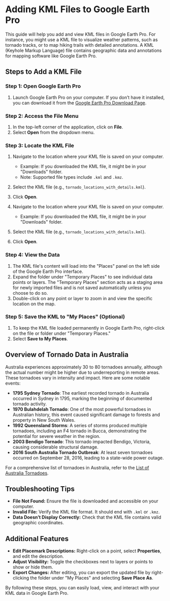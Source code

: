 # Adding KML Files to Google Earth Pro

This guide will help you add and view KML files in Google Earth Pro. For instance, you might use a KML file to visualize weather patterns, such as tornado tracks, or to map hiking trails with detailed annotations. A KML (Keyhole Markup Language) file contains geographic data and annotations for mapping software like Google Earth Pro.

## Steps to Add a KML File

### Step 1: Open Google Earth Pro

1. Launch Google Earth Pro on your computer. If you don’t have it installed, you can download it from the [Google Earth Pro Download Page](https://www.google.com/earth/versions/#earth-pro).

### Step 2: Access the File Menu

1. In the top-left corner of the application, click on **File**.
2. Select **Open** from the dropdown menu.

### Step 3: Locate the KML File

1. Navigate to the location where your KML file is saved on your computer.
   - Example: If you downloaded the KML file, it might be in your "Downloads" folder.
   - Note: Supported file types include `.kml` and `.kmz`.
2. Select the KML file (e.g., `tornado_locations_with_details.kml`).
3. Click **Open**.

1. Navigate to the location where your KML file is saved on your computer.
   - Example: If you downloaded the KML file, it might be in your "Downloads" folder.
2. Select the KML file (e.g., `tornado_locations_with_details.kml`).
3. Click **Open**.

### Step 4: View the Data

1. The KML file's content will load into the "Places" panel on the left side of the Google Earth Pro interface.
2. Expand the folder under "Temporary Places" to see individual data points or layers. The "Temporary Places" section acts as a staging area for newly imported files and is not saved automatically unless you choose to do so.
3. Double-click on any point or layer to zoom in and view the specific location on the map.

### Step 5: Save the KML to "My Places" (Optional)

1. To keep the KML file loaded permanently in Google Earth Pro, right-click on the file or folder under "Temporary Places."
2. Select **Save to My Places**.

## Overview of Tornado Data in Australia

Australia experiences approximately 30 to 80 tornadoes annually, although the actual number might be higher due to underreporting in remote areas. These tornadoes vary in intensity and impact. Here are some notable events:

- **1795 Sydney Tornado**: The earliest recorded tornado in Australia occurred in Sydney in 1795, marking the beginning of documented tornado activity.
- **1970 Bulahdelah Tornado**: One of the most powerful tornadoes in Australian history, this event caused significant damage to forests and property in New South Wales.
- **1992 Queensland Storms**: A series of storms produced multiple tornadoes, including an F4 tornado in Bucca, demonstrating the potential for severe weather in the region.
- **2003 Bendigo Tornado**: This tornado impacted Bendigo, Victoria, causing considerable structural damage.
- **2016 South Australia Tornado Outbreak**: At least seven tornadoes occurred on September 28, 2016, leading to a state-wide power outage.

For a comprehensive list of tornadoes in Australia, refer to the [List of Australia Tornadoes](https://en.wikipedia.org/wiki/List_of_Australia_tornadoes).

## Troubleshooting Tips

- **File Not Found:** Ensure the file is downloaded and accessible on your computer.
- **Invalid File:** Verify the KML file format. It should end with `.kml` or `.kmz`.
- **Data Doesn’t Display Correctly:** Check that the KML file contains valid geographic coordinates.

## Additional Features

- **Edit Placemark Descriptions:** Right-click on a point, select **Properties**, and edit the description.
- **Adjust Visibility:** Toggle the checkboxes next to layers or points to show or hide them.
- **Export Changes:** After editing, you can export the updated file by right-clicking the folder under "My Places" and selecting **Save Place As**.

By following these steps, you can easily load, view, and interact with your KML data in Google Earth Pro.

